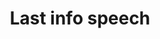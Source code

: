 ---
title: "Last info speech"
type: event
day: sunday
start: 9:30
duration: 0h30m
width: 2
location: Aula - Auditorium
people: all
---